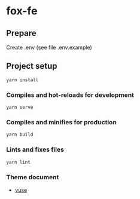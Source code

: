 # fox-fe

## Prepare

Create .env (see file .env.example)

## Project setup
```
yarn install
```

### Compiles and hot-reloads for development
```
yarn serve
```

### Compiles and minifies for production
```
yarn build
```

### Lints and fixes files
```
yarn lint
```

### Theme document

- [vuse](http://doc-vuse-v1.hexesis.com/get-started)
